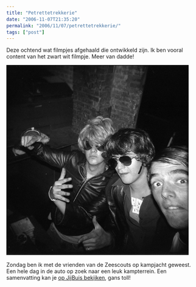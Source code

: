 ```yaml
---
title: "Petrettetrekkerie"
date: "2006-11-07T21:35:20"
permalink: "2006/11/07/petrettetrekkerie/"
tags: ["post"]
---
```

Deze ochtend wat filmpjes afgehaald die ontwikkeld zijn. Ik ben vooral content van het zwart wit filmpje. Meer van dadde!

[![Miami Vice](/images/blog/2006/11/miami.jpg)](http://www.flickr.com/photos/simonvanherweghe/with/291709339/ "http://www.flickr.com/photos/simonvanherweghe/with/291709339/")

Zondag ben ik met de vrienden van de Zeescouts op kampjacht geweest. Een hele dag in de auto op zoek naar een leuk kampterrein. Een samenvatting kan je [op JijBuis bekijken](http://www.youtube.com/watch?v=Ixpeecg21xI "http://www.youtube.com/watch?v=Ixpeecg21xI"), gans toll!
